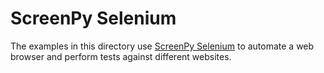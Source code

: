 # ScreenPy Selenium

The examples in this directory
use [ScreenPy Selenium](https://screenpy-selenium-docs.readthedocs.io/en/latest/)
to automate a web browser
and perform tests against different websites.
